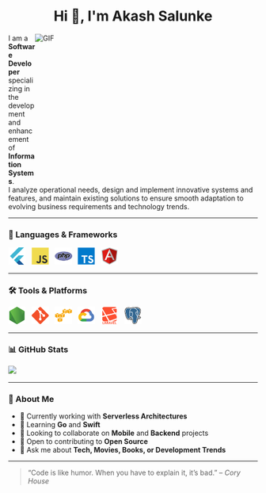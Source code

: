 <h1 align="center">Hi 👋, I'm Akash Salunke</h1>

<img align="right" alt="GIF" src="https://i.pinimg.com/originals/85/04/77/850477fed08bfe98598082bcd309ce70.gif" width="450" height="300" />

I am a **Software Developer** specializing in the development and enhancement of **Information Systems**.  
I analyze operational needs, design and implement innovative systems and features, and maintain existing solutions to ensure smooth adaptation to evolving business requirements and technology trends.

---

### 🧠 Languages & Frameworks

<img src="https://github.com/devicons/devicon/blob/master/icons/flutter/flutter-original.svg" width="35px" title="Flutter"/>&nbsp;&nbsp;
<img src="https://github.com/devicons/devicon/blob/master/icons/javascript/javascript-original.svg" width="35px" title="JavaScript"/>&nbsp;&nbsp;
<img src="https://github.com/devicons/devicon/blob/master/icons/php/php-original.svg" width="35px" title="PHP"/>&nbsp;&nbsp;
<img src="https://github.com/devicons/devicon/blob/master/icons/typescript/typescript-original.svg" width="35px" title="TypeScript"/>&nbsp;&nbsp;
<img src="https://github.com/devicons/devicon/blob/master/icons/angularjs/angularjs-original.svg" width="35px" title="Angular"/>

---

### 🛠️ Tools & Platforms

<img src="https://github.com/devicons/devicon/blob/master/icons/nodejs/nodejs-original.svg" width="35px" title="Node.js"/>&nbsp;&nbsp;
<img src="https://github.com/devicons/devicon/blob/master/icons/git/git-original.svg" width="35px" title="Git"/>&nbsp;&nbsp;
<img src="https://github.com/devicons/devicon/blob/master/icons/amazonwebservices/amazonwebservices-original.svg" width="35px" title="AWS"/>&nbsp;&nbsp;
<img src="https://github.com/devicons/devicon/blob/master/icons/googlecloud/googlecloud-original.svg" width="35px" title="GCP"/>&nbsp;&nbsp;
<img src="https://github.com/devicons/devicon/blob/master/icons/laravel/laravel-plain-wordmark.svg" width="35px" title="Laravel"/>&nbsp;&nbsp;
<img src="https://github.com/devicons/devicon/blob/master/icons/postgresql/postgresql-original.svg" width="35px" title="PostgreSQL"/>

---

### 📊 GitHub Stats

<a href="https://github.com/salunkeakash">
  <img src="https://github-readme-stats.vercel.app/api/top-langs/?username=salunkeakash&layout=compact&theme=dracula&count_private=true&langs_count=10" />
</a>

---

### 🚀 About Me

- 🔭 Currently working with **Serverless Architectures**
- 🌱 Learning **Go** and **Swift**
- 👯 Looking to collaborate on **Mobile** and **Backend** projects
- 🤝 Open to contributing to **Open Source**
- 💬 Ask me about **Tech, Movies, Books, or Development Trends**
<!--- 📫 Reach me at: [info@etornam.dev](mailto:info@etornam.dev)-->

---

> “Code is like humor. When you have to explain it, it’s bad.” – *Cory House*

